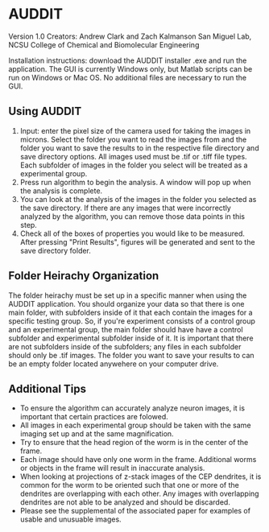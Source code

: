 # AUDDIT

Version 1.0 
Creators: Andrew Clark and Zach Kalmanson
San Miguel Lab, NCSU College of Chemical and Biomolecular Engineering 

Installation instructions: download the AUDDIT installer .exe and run the application. The GUI is currently Windows only, but Matlab scripts can be run on Windows or Mac OS. No additional files are necessary to run the GUI. 

Using AUDDIT 
---------------
1. Input: enter the pixel size of the camera used for taking the images in microns. Select the folder you want to read the images from and the folder you want to save the results to in the respective file directory and save directory options. All images used must be .tif or .tiff file types. Each subfolder of images in the folder you select will be treated as a experimental group. 
2. Press run algorithm to begin the analysis. A window will pop up when the analysis is complete. 
3. You can look at the analysis of the images in the folder you selected as the save directory. If there are any images that were incorrectly analyzed by the algorithm, you can remove those data points in this step. 
4. Check all of the boxes of properties you would like to be measured. After pressing "Print Results", figures will be generated and sent to the save directory folder. 

Folder Heirachy Organization 
---------------
The folder heirachy must be set up in a specific manner when using the AUDDIT application. You should organize your data so that there is one main folder, with subfolders inside of it that each contain the images for a specific testing group. So, if you're experiment consists of a control group and an experimental group, the main folder should have have a control subfolder and experimental subfolder inside of it. It is important that there are not subfolders inside of the subfolders; any files in each subfolder should only be .tif images. The folder you want to save your results to can be an empty folder located anywehere on your computer drive. 

Additional Tips
---------------
- To ensure the algorithm can accurately analyze neuron images, it is important that certain practices are folowed. 
- All images in each experimental group should be taken with the same imaging set up and at the same magnification. 
- Try to ensure that the head region of the worm is in the center of the frame. 
- Each image should have only one worm in the frame. Additional worms or objects in the frame will result in inaccurate analysis. 
- When looking at projections of z-stack images of the CEP dendrites, it is common for the worm to be oriented such that one or more of the dendrites are overlapping with each other. Any images with overlapping dendrites are not able to be analyzed and should be discarded. 
- Please see the supplemental of the associated paper for examples of usable and unusuable images. 
